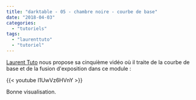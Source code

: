 ```yaml
---
title: "darktable - 05 - chambre noire - courbe de base"
date: "2018-04-03"
categories: 
  - "tutoriels"
tags: 
  - "laurenttuto"
  - "tutoriel"
---
```


[Laurent Tuto](https://www.youtube.com/channel/UC_cUwX_8lPpve50jaOPt9VQ) nous propose sa cinquième vidéo où il traite de la courbe de base et de la fusion d'exposition dans ce module : 

{{< youtube I1UwVz6HVnY >}}

Bonne visualisation.
